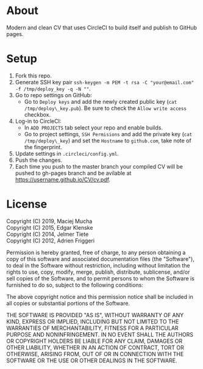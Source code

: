 # About
Modern and clean CV that uses CircleCI to build itself and publish to GitHub pages.

# Setup
1. Fork this repo.
2. Generate SSH key pair `ssh-keygen -m PEM -t rsa -C "your@email.com" -f /tmp/deploy_key -q -N ""`.
3. Go to repo settings on GitHub:
    - Go to `Deploy keys` and add the newly created public key (`cat /tmp/deploy\_key.pub`). Be sure to check the `Allow write access` checkbox.
4. Log-in to CircleCI:
    - In `ADD PROJECTS` tab select your repo and enable builds.
    - Go to project settings, `SSH Permisions` and add the private key (`cat /tmp/deploy\_key`) and set the `Hostname` to `github.com`, take note of the fingerprint.
6. Update settings in `.circleci/config.yml`.
7. Push the changes.
9. Each time you push to the master branch your compiled CV will be pushed to gh-pages branch and be avilable at https://username.github.io/CV/cv.pdf.

# License

Copyright (C) 2019, Maciej Mucha  
Copyright (C) 2015, Edgar Klenske  
Copyright (C) 2014, Jelmer Tiete  
Copyright (C) 2012, Adrien Friggeri

Permission is hereby granted, free of charge, to any person obtaining a copy of this software and associated documentation files (the "Software"), to deal in the Software without restriction, including without limitation the rights to use, copy, modify, merge, publish, distribute, sublicense, and/or sell copies of the Software, and to permit persons to whom the Software is furnished to do so, subject to the following conditions:

The above copyright notice and this permission notice shall be included in all copies or substantial portions of the Software.

THE SOFTWARE IS PROVIDED "AS IS", WITHOUT WARRANTY OF ANY KIND, EXPRESS OR IMPLIED, INCLUDING BUT NOT LIMITED TO THE WARRANTIES OF MERCHANTABILITY, FITNESS FOR A PARTICULAR PURPOSE AND NONINFRINGEMENT. IN NO EVENT SHALL THE AUTHORS OR COPYRIGHT HOLDERS BE LIABLE FOR ANY CLAIM, DAMAGES OR OTHER LIABILITY, WHETHER IN AN ACTION OF CONTRACT, TORT OR OTHERWISE, ARISING FROM, OUT OF OR IN CONNECTION WITH THE SOFTWARE OR THE USE OR OTHER DEALINGS IN THE SOFTWARE.
